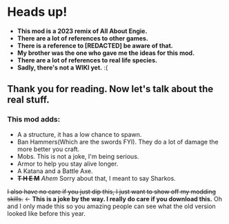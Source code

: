 # Heads up!
- **This mod is a 2023 remix of All About Engie.**
- **There are a lot of references to other games.**
- **There is a reference to [REDACTED] be aware of that.**
- **My brother was the one who gave me the ideas for this mod.**
- **There are a lot of references to real life species.**
- **Sadly, there's not a WIKI yet.** :(
## Thank you for reading. Now let's talk about the real stuff.
### This mod adds:
- A a structure, it has a low chance to spawn.
- Ban Hammers(Which are the swords FYI). They do a lot of damage the more better you craft.
- Mobs. This is not a joke, I'm being serious.
- Armor to help you stay alive longer.
- A Katana and a Battle Axe.
- **~~T H E M~~** *Ahem* Sorry about that, I meant to say Sharkos.

~~I also have no care if you just dip this, I just want to show off my modding skills.~~ <- **This is a joke by the way. I really do care if you download this.** Oh and I only made this so you amazing people can see what the old version looked like before this year.
